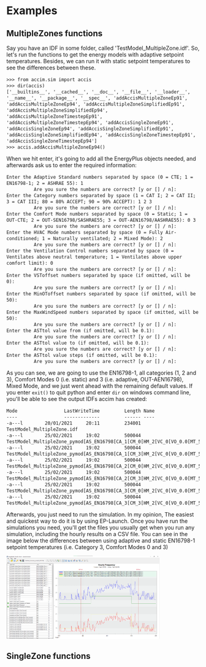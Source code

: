 # Examples

## MultipleZones functions

Say you have an IDF in some folder, called 'TestModel_MultipleZone.idf'. So, let's run the functions to get the energy models with adaptive setpoint temperatures. Besides, we can run it with static setpoint temperatures to see the differences between these.

```
>>> from accim.sim import accis
>>> dir(accis)
['__builtins__', '__cached__', '__doc__', '__file__', '__loader__', '__name__', '__package__', '__spec__', 'addAccisMultipleZoneEp91', 'addAccisMultipleZoneEp94', 'addAccisMultipleZoneSimplifiedEp91', 'addAccisMultipleZoneSimplifiedEp94', 'addAccisMultipleZoneTimestepEp91', 'addAccisMultipleZoneTimestepEp94', 'addAccisSingleZoneEp91', 'addAccisSingleZoneEp94', 'addAccisSingleZoneSimplifiedEp91', 'addAccisSingleZoneSimplifiedEp94', 'addAccisSingleZoneTimestepEp91', 'addAccisSingleZoneTimestepEp94']
>>> accis.addAccisMultipleZoneEp94()
```
When we hit enter, it's going to add all the EnergyPlus objects needed, and afterwards ask us to enter the required information:

```
Enter the Adaptive Standard numbers separated by space (0 = CTE; 1 = EN16798-1; 2 = ASHRAE 55): 1
          Are you sure the numbers are correct? [y or [] / n]:
Enter the Category numbers separated by space (1 = CAT I; 2 = CAT II; 3 = CAT III; 80 = 80% ACCEPT; 90 = 90% ACCEPT): 1 2 3
          Are you sure the numbers are correct? [y or [] / n]:
Enter the Comfort Mode numbers separated by space (0 = Static; 1 = OUT-CTE; 2 = OUT-SEN16798/SASHRAE55; 3 = OUT-AEN16798/AASHRAE55): 0 3
          Are you sure the numbers are correct? [y or [] / n]:
Enter the HVAC Mode numbers separated by space (0 = Fully Air-conditioned; 1 = Naturally ventilated; 2 = Mixed Mode): 2
          Are you sure the numbers are correct? [y or [] / n]:
Enter the Ventilation Control numbers separated by space (0 = Ventilates above neutral temperature; 1 = Ventilates above upper comfort limit): 0
          Are you sure the numbers are correct? [y or [] / n]:
Enter the VSToffset numbers separated by space (if omitted, will be 0):
          Are you sure the numbers are correct? [y or [] / n]:
Enter the MinOToffset numbers separated by space (if omitted, will be 50):
          Are you sure the numbers are correct? [y or [] / n]:
Enter the MaxWindSpeed numbers separated by space (if omitted, will be 50):
          Are you sure the numbers are correct? [y or [] / n]:
Enter the ASTtol value from (if omitted, will be 0.1):
          Are you sure the numbers are correct? [y or [] / n]:
Enter the ASTtol value to (if omitted, will be 0.1):
          Are you sure the numbers are correct? [y or [] / n]:
Enter the ASTtol value steps (if omitted, will be 0.1):
          Are you sure the numbers are correct? [y or [] / n]:
```
As you can see, we are going to use the EN16798-1, all categories (1, 2 and 3), Comfort Modes 0 (i.e. static) and 3 (i.e. adaptive, OUT-AEN16798), Mixed Mode, and we just went ahead with the remaining default values.
If you enter `exit()` to quit python and enter `dir` on windows command line, you'll be able to see the output IDFs accim has created:
```
Mode                 LastWriteTime         Length Name
----                 -------------         ------ ----
-a---l        20/01/2021     20:11         234001 TestModel_MultipleZone.idf
-a---l        25/02/2021     19:02         500044 TestModel_MultipleZone_pymod[AS_EN16798[CA_1[CM_0[HM_2[VC_0[VO_0.0[MT_50.0[MW_50.0[AT_0.1.idf
-a---l        25/02/2021     19:02         500044 TestModel_MultipleZone_pymod[AS_EN16798[CA_1[CM_3[HM_2[VC_0[VO_0.0[MT_50.0[MW_50.0[AT_0.1.idf
-a---l        25/02/2021     19:02         500044 TestModel_MultipleZone_pymod[AS_EN16798[CA_2[CM_0[HM_2[VC_0[VO_0.0[MT_50.0[MW_50.0[AT_0.1.idf
-a---l        25/02/2021     19:02         500044 TestModel_MultipleZone_pymod[AS_EN16798[CA_2[CM_3[HM_2[VC_0[VO_0.0[MT_50.0[MW_50.0[AT_0.1.idf
-a---l        25/02/2021     19:02         500044 TestModel_MultipleZone_pymod[AS_EN16798[CA_3[CM_0[HM_2[VC_0[VO_0.0[MT_50.0[MW_50.0[AT_0.1.idf
-a---l        25/02/2021     19:02         500044 TestModel_MultipleZone_pymod[AS_EN16798[CA_3[CM_3[HM_2[VC_0[VO_0.0[MT_50.0[MW_50.0[AT_0.1.idf
```
Afterwards, you just need to run the simulation. In my opinion, The easiest and quickest way to do it is by using EP-Launch. Once you have run the simulations you need, you'll get the files you usually get when you run any simulation, including the hourly results on a CSV file. You can see in the image below the differences between using adaptive and static EN16798-1 setpoint temperatures (i.e. Category 3, Comfort Modes 0 and 3)

<img src="images\simulationResults.png" width="400">

## SingleZone functions
